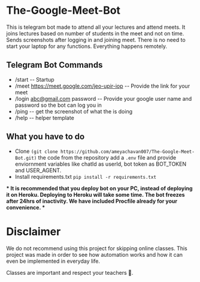 # The-Google-Meet-Bot

This is telegram bot made to attend all your lectures and attend meets. It joins lectures based on number of students in the meet and not on time. Sends screenshots after logging in and joining meet.
There is no need to start your laptop for any functions. Everything happens remotely.

## Telegram Bot Commands

- /start -- Startup
- /meet https://meet.google.com/jeo-upir-iop -- Provide the link for your meet
- /login abc@gmail.com password -- Provide your google user name and password so the bot can log you in
- /ping -- get the screenshot of what the is doing
- /help -- helper template

## What you have to do

- Clone `(git clone https://github.com/ameyachavan007/The-Google-Meet-Bot.git)` the code from the repository add a `.env` file and provide enviornment variables like chatId as userId, bot token as BOT_TOKEN and USER_AGENT.
- Install requirements.txt `pip install -r requirements.txt`

__* It is recommended that you deploy bot on your PC, instead of deploying it on Heroku. Deploying to Heroku will take some time. The bot freezes after 24hrs of inactivity. We have included Procfile already for your convenience. *__

# Disclaimer

We do not recommend using this project for skipping online classes. This project was made in order to see how automation works and how it can even be implemented in everyday life.

Classes are important and respect your teachers :slightly_smiling_face:.
